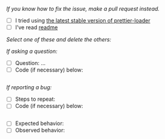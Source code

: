 _If you know how to fix the issue, make a pull request instead._

- [ ] I tried using [the latest stable version of prettier-loader](https://www.npmjs.com/package/prettier-loader)
- [ ] I've read [readme](https://github.com/iamolegga/prettier-loader/blob/master/README.md)

_Select one of these and delete the others:_

_If asking a question:_

- [ ] Question: ...
- [ ] Code (if necessary) below:
```js

```

_If reporting a bug:_

- [ ] Steps to repeat:
- [ ] Code (if necessary) below:
```js

```
- [ ] Expected behavior: 
- [ ] Observed behavior: 
